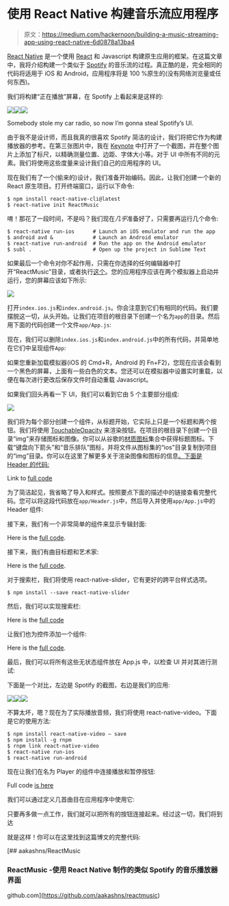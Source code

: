 # 使用 React Native 构建音乐流应用程序

> 原文：<https://medium.com/hackernoon/building-a-music-streaming-app-using-react-native-6d0878a13ba4>

[React Native](https://facebook.github.io/react-native/) 是一个使用 [React](https://facebook.github.io/react/) 和 Javascript 构建原生应用的框架。在这篇文章中，我将介绍构建一个类似于 [Spotify](https://www.spotify.com/) 的音乐流的过程。真正酷的是，完全相同的代码将适用于 iOS 和 Android，应用程序将是 100 %原生的(没有网络浏览量或任何东西)。

我们将构建“正在播放”屏幕，在 Spotify 上看起来是这样的:

![](img/ef87f9ee9877099c3e9085aff4e730ca.png)![](img/7f6699c3e7f21669c5e894bfde4433af.png)![](img/c6cb1f012b934f3d735d200c4bca3a54.png)

Somebody stole my car radio, so now I’m gonna steal Spotify’s UI.

由于我不是设计师，而且我真的很喜欢 Spotify 简洁的设计，我们将把它作为构建播放器的参考。在第三张图片中，我在 [Keynote](http://www.apple.com/in/mac/keynote/) 中打开了一个截图，并在整个图片上添加了标尺，以精确测量位置、边距、字体大小等。对于 UI 中所有不同的元素。我们将使用这些度量来设计我们自己的应用程序的 UI。

现在我们有了一个(偷来的)设计，我们准备开始编码。因此，让我们创建一个新的 React 原生项目。打开终端窗口，运行以下命令:

```
$ npm install react-native-cli@latest
$ react-native init ReactMusic
```

唷！那花了一段时间，不是吗？我们现在*几乎*准备好了，只需要再运行几个命令:

```
$ react-native run-ios      # Launch an iOS emulator and run the app
$ android avd &             # Launch an Android emulator
$ react-native run-android  # Run the app on the Android emulator
$ subl .                    # Open up the project in Sublime Text
```

如果最后一个命令对你不起作用，只需在你选择的任何编辑器中打开“ReactMusic”目录，或者执行[这个](https://www.sublimetext.com/docs/3/osx_command_line.html)。您的应用程序应该在两个模拟器上启动并运行，您的屏幕应该如下所示:

![](img/e09f2c666738dac6c4e1f5201e2d9db3.png)

打开`index.ios.js`和`index.android.js`。你会注意到它们有相同的代码。我们要摆脱这一切，从头开始。让我们在项目的根目录下创建一个名为`app`的目录。然后用下面的代码创建一个文件`app/App.js`:

现在，我们可以删除`index.ios.js`和`index.android.js`中的所有代码，并简单地在它们中呈现组件`App`:

如果您重新加载模拟器(iOS 的 Cmd+R，Android 的 Fn+F2)，您现在应该会看到一个黑色的屏幕，上面有一些白色的文本。您还可以在模拟器中设置实时重载，以便在每次进行更改后保存文件时自动重载 Javascript。

如果我们回头再看一下 UI，我们可以看到它由 5 个主要部分组成:

![](img/298f134ec8d170590f8e1c776eaa6545.png)

我们将为每个部分创建一个组件，从标题开始，它实际上只是一个标题和两个按钮。我们将使用 [TouchableOpacity](https://facebook.github.io/react-native/docs/touchableopacity.html#content) 来渲染按钮。在项目的根目录下创建一个目录“img”来存储图标和图像。你可以从谷歌的[材质图标](https://design.google.com/icons/)集合中获得标题图标。下载“键盘向下箭头”和“音乐排队”图标，并将文件从图标集的“ios”目录复制到项目的“img”目录。你可以在这里了解更多关于渲染图像和图标的信息[。下面是 Header 的代码:](https://facebook.github.io/react-native/docs/images.html#content)

Link to [full code](https://gist.github.com/aakashns/6aadc5e8d2b01b660bedeb7187bdac29)

为了简洁起见，我省略了导入和样式。按照要点下面的描述中的链接查看完整代码。您可以将这段代码放在`app/Header.js`中，然后导入并使用`app/App.js`中的 Header 组件:

接下来，我们有一个非常简单的组件来显示专辑封面:

Here is the [full code](https://gist.github.com/aakashns/fcbaad68c605ff2fd6364cfcc89372ca).

接下来，我们有曲目标题和艺术家:

Here is the [full code](https://gist.github.com/aakashns/ac09a78c4f72619c81793509279c752d).

对于搜索栏，我们将使用 react-native-slider，它有更好的跨平台样式选项。

```
$ npm install --save react-native-slider
```

然后，我们可以实现搜索栏:

Here is the [full code](https://gist.github.com/aakashns/35cab39237cf958cc735bd423537f62b)

让我们也为控件添加一个组件:

Here is the [full code](https://gist.github.com/aakashns/3c7ffb64be5ab24d7e15fcf4a539ea36).

最后，我们可以将所有这些无状态组件放在 App.js 中，以检查 UI 并对其进行测试:

下面是一个对比，左边是 Spotify 的截图，右边是我们的应用:

![](img/5a42fce81ba4fa2ced3689ccfd1bd5e2.png)![](img/638a41946242a6d7f037e66828f56b37.png)![](img/a6a36a10003ac4ee39b90f6dc68da1cc.png)

不算太坏，嗯？现在为了实际播放音频，我们将使用 react-native-video。下面是它的使用方法:

```
$ npm install react-native-video — save
$ npm install -g rnpm
$ rnpm link react-native-video
$ react-native run-ios
$ react-native run-android
```

现在让我们在名为 Player 的组件中连接播放和暂停按钮:

Full code [is here](https://gist.github.com/aakashns/1e991c96e46ae4fa61970c670b5a4a2b)

我们可以通过定义几首曲目在应用程序中使用它:

只要再多做一点工作，我们就可以把所有的按钮连接起来。经过这一切，我们将到达

就是这样！你可以在这里找到这篇博文的完整代码:

[](https://github.com/aakashns/reactmusic) [## aakashns/ReactMusic

### ReactMusic -使用 React Native 制作的类似 Spotify 的音乐播放器界面

github.com](https://github.com/aakashns/reactmusic)